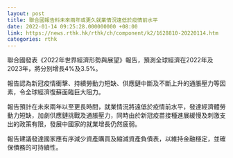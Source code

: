 ```yaml
---
layout: post
title: 聯合國報告料未來兩年或更久就業情況遠低於疫情前水平
date: 2022-01-14 09:25:28.000000000 +08:00
link: https://news.rthk.hk/rthk/ch/component/k2/1628810-20220114.htm
categories: rthk
---
```


聯合國發表《2022年世界經濟形勢與展望》報告，預測全球經濟在2022年及2023年，將分別增長4%及3.5%。

報告認為新冠疫情衝擊、持續勞動力短缺、供應鏈中斷及不斷上升的通脹壓力等因素，令全球經濟復蘇面臨巨大阻力。

報告預計在未來兩年以至更長時間，就業情況將遠低於疫情前水平，發達經濟體勞動力短缺，加劇供應鏈挑戰及通脹壓力，同時由於新冠疫苗接種進展緩慢及刺激支出的政策有限，發展中國家的就業增長仍然疲弱。

報告建議發達國家應有序減少資產購買及縮減資產負債表，以維持金融穩定，並確保債務的可持續性。
